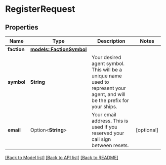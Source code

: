 # RegisterRequest

## Properties

Name | Type | Description | Notes
------------ | ------------- | ------------- | -------------
**faction** | [**models::FactionSymbol**](FactionSymbol.md) |  | 
**symbol** | **String** | Your desired agent symbol. This will be a unique name used to represent your agent, and will be the prefix for your ships. | 
**email** | Option<**String**> | Your email address. This is used if you reserved your call sign between resets. | [optional]

[[Back to Model list]](../README.md#documentation-for-models) [[Back to API list]](../README.md#documentation-for-api-endpoints) [[Back to README]](../README.md)


